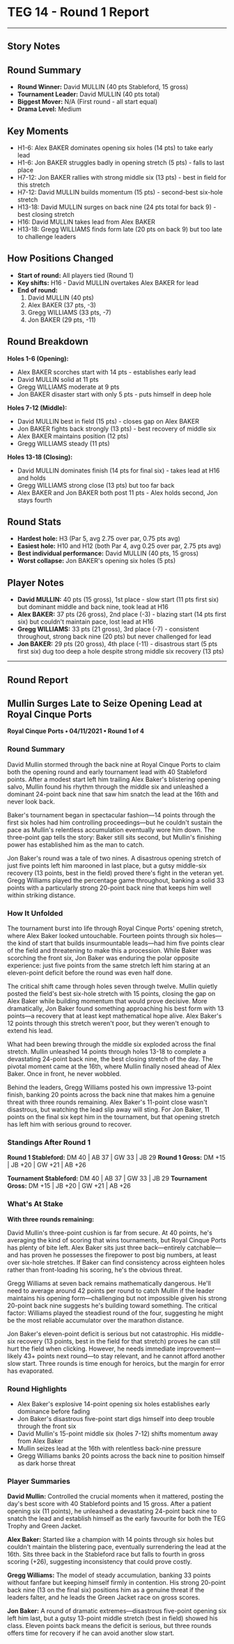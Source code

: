 # TEG 14 - Round 1 Report

---

## Story Notes

## Round Summary
- **Round Winner:** David MULLIN (40 pts Stableford, 15 gross)
- **Tournament Leader:** David MULLIN (40 pts total)
- **Biggest Mover:** N/A (First round - all start equal)
- **Drama Level:** Medium

## Key Moments
- H1-6: Alex BAKER dominates opening six holes (14 pts) to take early lead
- H1-6: Jon BAKER struggles badly in opening stretch (5 pts) - falls to last place
- H7-12: Jon BAKER rallies with strong middle six (13 pts) - best in field for this stretch
- H7-12: David MULLIN builds momentum (15 pts) - second-best six-hole stretch
- H13-18: David MULLIN surges on back nine (24 pts total for back 9) - best closing stretch
- H16: David MULLIN takes lead from Alex BAKER
- H13-18: Gregg WILLIAMS finds form late (20 pts on back 9) but too late to challenge leaders

## How Positions Changed
- **Start of round:** All players tied (Round 1)
- **Key shifts:** H16 - David MULLIN overtakes Alex BAKER for lead
- **End of round:** 
  1. David MULLIN (40 pts)
  2. Alex BAKER (37 pts, -3)
  3. Gregg WILLIAMS (33 pts, -7)
  4. Jon BAKER (29 pts, -11)

## Round Breakdown
**Holes 1-6 (Opening):**
- Alex BAKER scorches start with 14 pts - establishes early lead
- David MULLIN solid at 11 pts
- Gregg WILLIAMS moderate at 9 pts
- Jon BAKER disaster start with only 5 pts - puts himself in deep hole

**Holes 7-12 (Middle):**
- David MULLIN best in field (15 pts) - closes gap on Alex BAKER
- Jon BAKER fights back strongly (13 pts) - best recovery of middle six
- Alex BAKER maintains position (12 pts)
- Gregg WILLIAMS steady (11 pts)

**Holes 13-18 (Closing):**
- David MULLIN dominates finish (14 pts for final six) - takes lead at H16 and holds
- Gregg WILLIAMS strong close (13 pts) but too far back
- Alex BAKER and Jon BAKER both post 11 pts - Alex holds second, Jon stays fourth

## Round Stats
- **Hardest hole:** H3 (Par 5, avg 2.75 over par, 0.75 pts avg)
- **Easiest hole:** H10 and H12 (both Par 4, avg 0.25 over par, 2.75 pts avg)
- **Best individual performance:** David MULLIN (40 pts, 15 gross)
- **Worst collapse:** Jon BAKER's opening six holes (5 pts)

## Player Notes
- **David MULLIN:** 40 pts (15 gross), 1st place - slow start (11 pts first six) but dominant middle and back nine, took lead at H16
- **Alex BAKER:** 37 pts (26 gross), 2nd place (-3) - blazing start (14 pts first six) but couldn't maintain pace, lost lead at H16
- **Gregg WILLIAMS:** 33 pts (21 gross), 3rd place (-7) - consistent throughout, strong back nine (20 pts) but never challenged for lead
- **Jon BAKER:** 29 pts (20 gross), 4th place (-11) - disastrous start (5 pts first six) dug too deep a hole despite strong middle six recovery (13 pts)

---

## Round Report

## Mullin Surges Late to Seize Opening Lead at Royal Cinque Ports
**Royal Cinque Ports • 04/11/2021 • Round 1 of 4**

### Round Summary

David Mullin stormed through the back nine at Royal Cinque Ports to claim both the opening round and early tournament lead with 40 Stableford points. After a modest start left him trailing Alex Baker's blistering opening salvo, Mullin found his rhythm through the middle six and unleashed a dominant 24-point back nine that saw him snatch the lead at the 16th and never look back.

Baker's tournament began in spectacular fashion—14 points through the first six holes had him controlling proceedings—but he couldn't sustain the pace as Mullin's relentless accumulation eventually wore him down. The three-point gap tells the story: Baker still sits second, but Mullin's finishing power has established him as the man to catch.

Jon Baker's round was a tale of two nines. A disastrous opening stretch of just five points left him marooned in last place, but a gutsy middle-six recovery (13 points, best in the field) proved there's fight in the veteran yet. Gregg Williams played the percentage game throughout, banking a solid 33 points with a particularly strong 20-point back nine that keeps him well within striking distance.

### How It Unfolded

The tournament burst into life through Royal Cinque Ports' opening stretch, where Alex Baker looked untouchable. Fourteen points through six holes—the kind of start that builds insurmountable leads—had him five points clear of the field and threatening to make this a procession. While Baker was scorching the front six, Jon Baker was enduring the polar opposite experience: just five points from the same stretch left him staring at an eleven-point deficit before the round was even half done.

The critical shift came through holes seven through twelve. Mullin quietly posted the field's best six-hole stretch with 15 points, closing the gap on Alex Baker while building momentum that would prove decisive. More dramatically, Jon Baker found something approaching his best form with 13 points—a recovery that at least kept mathematical hope alive. Alex Baker's 12 points through this stretch weren't poor, but they weren't enough to extend his lead.

What had been brewing through the middle six exploded across the final stretch. Mullin unleashed 14 points through holes 13-18 to complete a devastating 24-point back nine, the best closing stretch of the day. The pivotal moment came at the 16th, where Mullin finally nosed ahead of Alex Baker. Once in front, he never wobbled.

Behind the leaders, Gregg Williams posted his own impressive 13-point finish, banking 20 points across the back nine that makes him a genuine threat with three rounds remaining. Alex Baker's 11-point close wasn't disastrous, but watching the lead slip away will sting. For Jon Baker, 11 points on the final six kept him in the tournament, but that opening stretch has left him with serious ground to recover.

### Standings After Round 1

**Round 1 Stableford:** DM 40 | AB 37 | GW 33 | JB 29
**Round 1 Gross:** DM +15 | JB +20 | GW +21 | AB +26

**Tournament Stableford:** DM 40 | AB 37 | GW 33 | JB 29
**Tournament Gross:** DM +15 | JB +20 | GW +21 | AB +26

### What's At Stake

**With three rounds remaining:**

David Mullin's three-point cushion is far from secure. At 40 points, he's averaging the kind of scoring that wins tournaments, but Royal Cinque Ports has plenty of bite left. Alex Baker sits just three back—entirely catchable—and has proven he possesses the firepower to post big numbers, at least over six-hole stretches. If Baker can find consistency across eighteen holes rather than front-loading his scoring, he's the obvious threat.

Gregg Williams at seven back remains mathematically dangerous. He'll need to average around 42 points per round to catch Mullin if the leader maintains his opening form—challenging but not impossible given his strong 20-point back nine suggests he's building toward something. The critical factor: Williams played the steadiest round of the four, suggesting he might be the most reliable accumulator over the marathon distance.

Jon Baker's eleven-point deficit is serious but not catastrophic. His middle-six recovery (13 points, best in the field for that stretch) proves he can still hurt the field when clicking. However, he needs immediate improvement—likely 43+ points next round—to stay relevant, and he cannot afford another slow start. Three rounds is time enough for heroics, but the margin for error has evaporated.

### Round Highlights
- Alex Baker's explosive 14-point opening six holes establishes early dominance before fading
- Jon Baker's disastrous five-point start digs himself into deep trouble through the front six
- David Mullin's 15-point middle six (holes 7-12) shifts momentum away from Alex Baker
- Mullin seizes lead at the 16th with relentless back-nine pressure
- Gregg Williams banks 20 points across the back nine to position himself as dark horse threat

### Player Summaries

**David Mullin:** Controlled the crucial moments when it mattered, posting the day's best score with 40 Stableford points and 15 gross. After a patient opening six (11 points), he unleashed a devastating 24-point back nine to snatch the lead and establish himself as the early favourite for both the TEG Trophy and Green Jacket.

**Alex Baker:** Started like a champion with 14 points through six holes but couldn't maintain the blistering pace, eventually surrendering the lead at the 16th. Sits three back in the Stableford race but falls to fourth in gross scoring (+26), suggesting inconsistency that could prove costly.

**Gregg Williams:** The model of steady accumulation, banking 33 points without fanfare but keeping himself firmly in contention. His strong 20-point back nine (13 on the final six) positions him as a genuine threat if the leaders falter, and he leads the Green Jacket race on gross scores.

**Jon Baker:** A round of dramatic extremes—disastrous five-point opening six left him last, but a gutsy 13-point middle stretch (best in field) showed his class. Eleven points back means the deficit is serious, but three rounds offers time for recovery if he can avoid another slow start.

